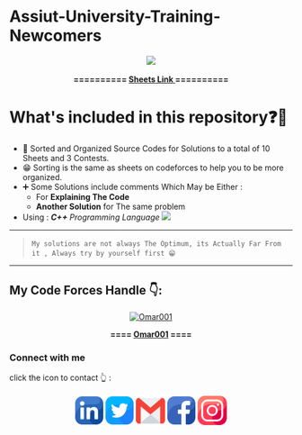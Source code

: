 # Assiut-University-Training-Newcomers

<p align="center"> <a href="https://codeforces.com/group/MWSDmqGsZm/contests"><img src="https://scontent.fcai19-6.fna.fbcdn.net/v/t1.6435-9/79703474_2640632169362208_8782269511052034048_n.jpg?_nc_cat=102&ccb=1-7&_nc_sid=09cbfe&_nc_ohc=P9RwdzJ7EmwAX8RXSMT&_nc_ht=scontent.fcai19-6.fna&oh=00_AfCHRMLsj1WTGIM2mcIHCzDaRKNqH6mcrjRieaAU8eWFMw&oe=64AAF447" width="300"></img> </a> </p>
</a>
<p align="center" >
    <b>========== <a href="https://codeforces.com/group/MWSDmqGsZm/contests"> Sheets Link </a> ==========</b>
      </p>
      
 # What's included in this repository❓🤔
+ 📂 Sorted and Organized Source Codes for Solutions to a total of 10 Sheets and 3 Contests.
+ 😁 Sorting is the same as sheets on codeforces to help you to be more organized. 
+ ➕ Some Solutions include comments Which May be Either :
    - For **Explaining The Code**
    - **Another Solution** for The same problem 
+ Using : _**C++** Programming Language_ <img src="https://cdn-icons-png.flaticon.com/512/6132/6132222.png" width="20">
---
> `My solutions are not always The Optimum, its Actually Far From it , Always try by yourself first 😁` 
---

## My Code Forces Handle 👇:


  <p align="center"> <a href="https://codeforces.com/profile/Omar001">
         <img alt="Omar001" src="https://userpic.codeforces.org/3119163/title/a806cce4bb342768.jpg"
         width="150" > </p>
</a>
<p align="center" >
    <b>==== <a href="https://codeforces.com/profile/Omar001"> Omar001</a> ====</b>
      </p>
<h3 align="left">Connect with me</h3>
click the icon to contact 👆 :
<p align="center">
<a href="https://www.linkedin.com/in/omar-ashraf01" target="blank"><img align="center" src="https://github.com/Omar-26/Icons/blob/main/linkedin.png?raw=true" alt="Linkedin" height="50" width="50" /></a>
<a href="https://twitter.com/omarash78893600" target="blank"><img align="center" src="https://github.com/Omar-26/Icons/blob/main/twitter.png?raw=true" alt="Twitter" height="50" width="50" /></a>
<a href="mailto:eng.omar.ashraf26@gmail.com" target="blank"><img align="center" src="https://github.com/Omar-26/Icons/blob/main/gmail.png?raw=true" alt="Gmail" height="61" width="52" /></a>
<a href="https://www.facebook.com/ommaar.ashrraaf" target="blank"><img align="center" src="https://github.com/Omar-26/Icons/blob/main/facebook.png?raw=true" alt="Facebook" height="50" width="50" /></a>
<a href="https://www.instagram.com/ommaar_ashrraaf/" target="blank"><img align="center" src="https://github.com/Omar-26/Icons/blob/main/instagram.png?raw=true" alt="Instagram" height="52" width="52" /></a>
</p>

